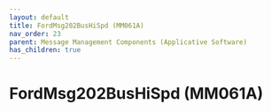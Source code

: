 ```yaml
---
layout: default
title: FordMsg202BusHiSpd (MM061A)
nav_order: 23
parent: Message Management Components (Applicative Software)
has_children: true
---
```

# FordMsg202BusHiSpd (MM061A)
